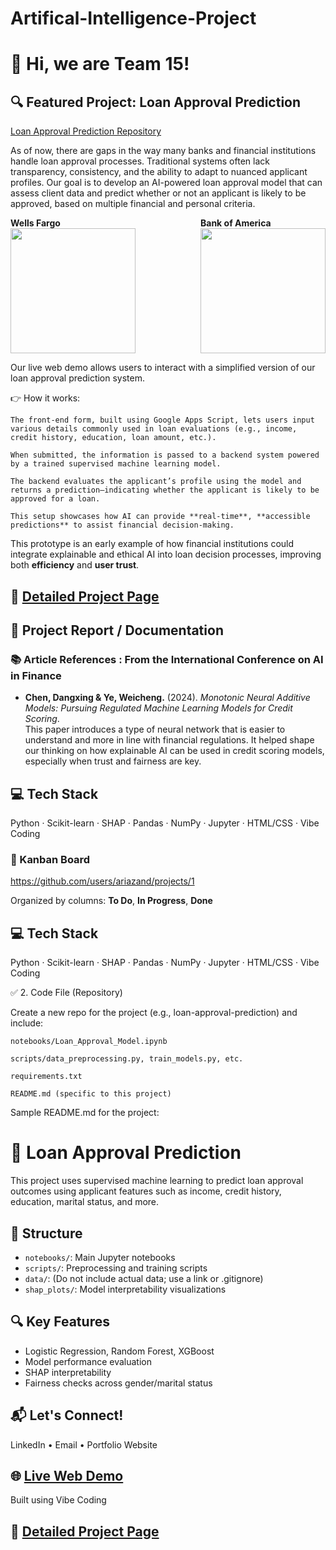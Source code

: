 # Artifical-Intelligence-Project

# 👋 Hi, we are Team 15!

## 🔍 Featured Project: Loan Approval Prediction
[Loan Approval Prediction Repository](https://github.com/ariazand/loan-approval-prediction)

As of now, there are gaps in the way many banks and financial institutions handle loan approval processes. Traditional systems often lack transparency, consistency, and the ability to adapt to nuanced applicant profiles. Our goal is to develop an AI-powered loan approval model that can assess client data and predict whether or not an applicant is likely to be approved, based on multiple financial and personal criteria.

<div style="display: flex; justify-content: space-between;">
  <div>
    <strong>Wells Fargo</strong><br>
    <img src="https://www.mmaglobal.com/files/styles/member_logo_large/public/logos/1024px-wells_fargo_bank.png?itok=jD9wzPIe" width="200">
  </div>

  <div>
    <strong>Bank of America</strong><br>
    <img src="https://eu-images.contentstack.com/v3/assets/blt7dacf616844cf077/blt805f7bd34515ddab/679970e9e12d0a7eff79d43e/Bank_of_America_Corporation_Logo-1.jpg?width=1280&auto=webp&quality=95&format=jpg&disable=upscale" width="200">
  </div>
</div>

Our live web demo allows users to interact with a simplified version of our loan approval prediction system.

👉 How it works:

    The front-end form, built using Google Apps Script, lets users input various details commonly used in loan evaluations (e.g., income, credit history, education, loan amount, etc.).

    When submitted, the information is passed to a backend system powered by a trained supervised machine learning model.

    The backend evaluates the applicant’s profile using the model and returns a prediction—indicating whether the applicant is likely to be approved for a loan.

    This setup showcases how AI can provide **real-time**, **accessible predictions** to assist financial decision-making.

This prototype is an early example of how financial institutions could integrate explainable and ethical AI into loan decision processes, improving both **efficiency** and **user trust**.

## 📄 [Detailed Project Page](https://your-loan-approval-project-page-link.com)

## 📄 Project Report / Documentation

### 📚 Article References : From the International Conference on AI in Finance

- **Chen, Dangxing & Ye, Weicheng.** (2024). *Monotonic Neural Additive Models: Pursuing Regulated Machine Learning Models for Credit Scoring*.  
  This paper introduces a type of neural network that is easier to understand and more in line with financial regulations. It helped shape our thinking on how explainable AI can be used in credit scoring models, especially when trust and fairness are key.

## 💻 Tech Stack
Python · Scikit-learn · SHAP · Pandas · NumPy · Jupyter · HTML/CSS · Vibe Coding

### 🧠 Kanban Board
https://github.com/users/ariazand/projects/1

Organized by columns: **To Do**, **In Progress**, **Done**

## 💻 Tech Stack
Python · Scikit-learn · SHAP · Pandas · NumPy · Jupyter · HTML/CSS · Vibe Coding

✅ 2. Code File (Repository)

Create a new repo for the project (e.g., loan-approval-prediction) and include:

    notebooks/Loan_Approval_Model.ipynb

    scripts/data_preprocessing.py, train_models.py, etc.

    requirements.txt

    README.md (specific to this project)

Sample README.md for the project:

# 🏦 Loan Approval Prediction

This project uses supervised machine learning to predict loan approval outcomes using applicant features such as income, credit history, education, marital status, and more.

## 📁 Structure

- `notebooks/`: Main Jupyter notebooks
- `scripts/`: Preprocessing and training scripts
- `data/`: (Do not include actual data; use a link or .gitignore)
- `shap_plots/`: Model interpretability visualizations

## 🔍 Key Features
- Logistic Regression, Random Forest, XGBoost
- Model performance evaluation
- SHAP interpretability
- Fairness checks across gender/marital status

## 📬 Let's Connect!
LinkedIn • Email • Portfolio Website

## 🌐 [Live Web Demo](https://your-vibe-coding-link.com)
Built using Vibe Coding

## 📄 [Detailed Project Page](https://your-loan-approval-project-page-link.com)

